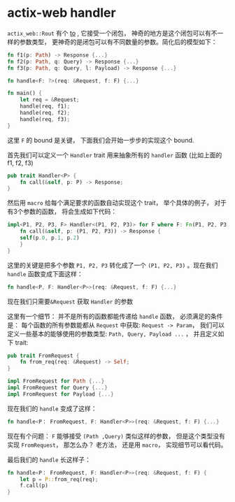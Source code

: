 # actix-web handler

`actix_web::Rout` 有个 [to](https://docs.rs/actix-web/3.0.0-alpha.3/actix_web/struct.Route.html#method.to) , 它接受一个闭包， 神奇的地方是这个闭包可以有不一样的参数类型， 更神奇的是闭包可以有不同数量的参数。简化后的模型如下：
```rust
fn f1(p: Path) -> Response {...}
fn f2(p: Path, q: Query) -> Response {...} 
fn f3(p: Path, q: Query, l: Payload) -> Response {...}

fn handle<F: ?>(req: &Request, f: F) {...}

fn main() {
    let req = &Request;
    handle(req, f1);
    handle(req, f2);
    handle(req, f3);
}
```
这里 `F` 的 bound 是关键， 下面我们会开始一步步的实现这个 bound.

首先我们可以定义一个 `Handler` trait 用来抽象所有的 `handler` 函数 (比如上面的 f1, f2, f3)
```rust
pub trait Handler<P> {
    fn call(&self, p: P) -> Response;
}
```

然后用 `macro` 给每个满足要求的函数自动实现这个 trait， 举个具体的例子， 对于有3个参数的函数， 将会生成如下代码：
```rust
impl<P1, P2, P3, F> Handler<(P1, P2, P3)> for F where F: Fn(P1, P2, P3) -> Response {
    fn call(&self, p: (P1, P2, P3)) -> Response {
	self(p.0, p.1, p.2)
    }
}
```
这里的关键是把多个参数 `P1, P2, P3` 转化成了一个 `(P1, P2, P3)` 。现在我们 `handle` 函数变成下面这样：
```rust
fn handle<P, F: Handler<P>>(req: &Request, f: F) {...}
```

现在我们只需要`&Request` 获取 `Handler` 的参数

这里有一个细节： 并不是所有的函数都能传递给 `handle` 函数， 必须满足的条件是： 每个函数的所有参数能都从 `Request` 中获取: `Request -> Param`， 我们可以定义一些基本的能够使用的参数类型: `Path, Query, Payload ...` ， 并且定义如下 trait:
```rust
pub trait FromRequest {
    fn from_req(req: &Request) -> Self;
}

impl FromRequest for Path {...}
impl FromRequest for Query {...}
impl FromRequest for Payload {...}
```

现在我们的 `handle` 变成了这样：
```rust
fn handle<P： FromRequest, F: Handler<P>>(req: &Request, f: F) {...}
```
现在有个问题： `F` 能够接受 `(Path ,Query)` 类似这样的参数， 但是这个类型没有实现 `FromRequest`， 那怎么办？ 老方法， 还是用 `macro`， 实现细节可以看代码。

最后我们的 `handle` 长这样子：
```rust
fn handle<P： FromRequest, F: Handler<P>>(req: &Request, f: F) {
    let p = P::from_req(req);
    f.call(p)
}
```
